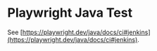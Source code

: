 # Playwright Java Test

See [https://playwright.dev/java/docs/ci#jenkins](https://playwright.dev/java/docs/ci#jenkins).
